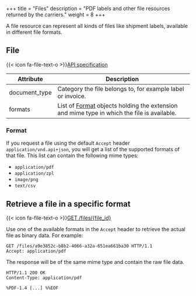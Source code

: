+++
title = "Files"
description = "PDF labels and other file resources returned by the carriers."
weight = 8
+++

A file resource can represent all kinds of files like shipment labels, available in different file formats.

## File

{{< icon fa-file-text-o >}}[API specification](https://api-specification.myparcel.com/#tag/Files)

Attribute     | Description
------------- | -----------
document_type | Category the file belongs to, for example label or invoice.
formats       | List of [Format](/api/resources/files/format) objects holding the extension and mime type in which the file is available.

### Format
If you request a file using the default `Accept` header `application/vnd.api+json`, you will get a list of the supported formats of that file. This list can contain the following mime types:

- `application/pdf`
- `application/zpl`
- `image/png`
- `text/csv`

## Retrieve a file in a specific format

{{< icon fa-file-text-o >}}[GET /files/{file_id}](https://api-specification.myparcel.com/#tag/Files/paths/~1files~1{file_id}/get)

Use one of the available formats in the `Accept` header to retrieve the actual file as binary data. For example:

```http
GET /files/a9e3852c-b8b2-4066-a32a-651ea661ba30 HTTP/1.1
Accept: application/pdf
```

The response will be of the same mime type and contain the raw file data.

```http
HTTP/1.1 200 OK
Content-Type: application/pdf

%PDF-1.4 [...] %%EOF
```
